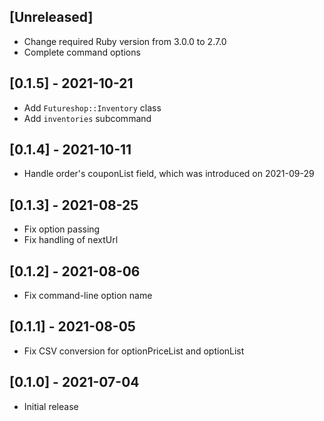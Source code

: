 ## [Unreleased]

- Change required Ruby version from 3.0.0 to 2.7.0
- Complete command options

## [0.1.5] - 2021-10-21

- Add `Futureshop::Inventory` class
- Add `inventories` subcommand

## [0.1.4] - 2021-10-11

- Handle order's couponList field, which was introduced on 2021-09-29

## [0.1.3] - 2021-08-25

- Fix option passing
- Fix handling of nextUrl

## [0.1.2] - 2021-08-06

- Fix command-line option name

## [0.1.1] - 2021-08-05

- Fix CSV conversion for optionPriceList and optionList

## [0.1.0] - 2021-07-04

- Initial release
